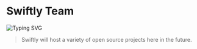 # Swiftly Team

![Typing SVG](https://readme-typing-svg.demolab.com?font=JetBrains+Mono%2C+Fira+Code%2C+Consolas&pause=1000&color=9DF7CB&repeat=false&random=true&width=435&lines=Welcome+to+Swiftly+Team.)

> Swiftly will host a variety of open source projects here in the future.
